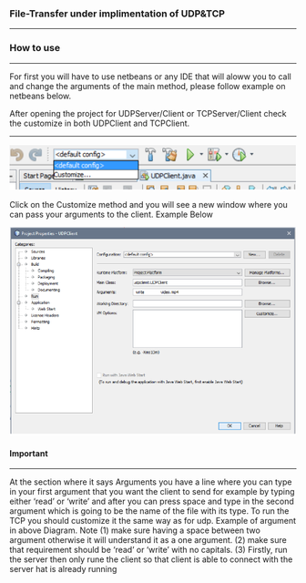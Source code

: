 ### File-Transfer under implimentation of UDP&TCP 

-------------

### How to use

-------------
For first you will have to use netbeans or any IDE that will aloww you to call and change the arguments of the main method, please follow example on netbeans below.

After opening the project for UDPServer/Client or TCPServer/Client check the customize in both UDPClient and TCPClient.

----

<p align="center"><img src = "images/source.PNG" ></p>


Click on the Customize method and you will see a new window where you can pass your arguments to the client. Example Below


<p align="center"><img src = "images/interface.PNG" ></p>

#### Important
----




At the section where it says Arguments you have a line where you can type in your first argument that you want the client to send for example by typing either ‘read’ or ‘write’ and after you can press space and type in the second argument which is going to be the name of the file with its type. To run the TCP you should customize it the same way as for udp. Example of argument in above Diagram.
Note (1) make sure having a space between two argument otherwise it will understand it as a one argument. (2) make sure that requirement should be ‘read’ or ‘write’ with no capitals. (3) Firstly, run the server then only rune the client so that client is able to connect with the server hat is already running

